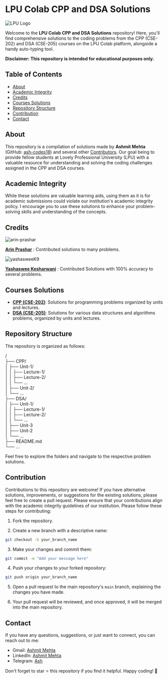 # LPU Colab CPP and DSA Solutions


![LPU Logo](logo.jpg)

Welcome to the **LPU Colab CPP and DSA Solutions** repository! Here, you'll find comprehensive solutions to the coding problems from the CPP (CSE-202) and DSA (CSE-205) courses on the LPU Colab platform, alongside a handy auto-typing tool.

**Disclaimer: This repository is intended for educational purposes only.**


## Table of Contents

<!-- - [Highlights](#highlights)
- [Requirements](#requirements)
- [Installation](#installation)
- [Usage](#usage)
- [Video Tutorial](#video-tutorial) -->
- [About](#about)
- [Academic Integrity](#academic-integrity)
- [Credits](#credits)
- [Courses Solutions](#courses-solutions)
- [Repository Structure](#repository-structure)
- [Contribution](#contribution)
- [Contact](#contact)


## About

This repository is a compilation of solutions made by **Ashmit Mehta** (GitHub: [ash-codes18](https://github.com/ash-codes18)) and several other [Contributors](https://github.com/Ash-codes18/Lpu-colab-CPP-DSA-Soln/graphs/contributors). Our goal being to provide fellow students at Lovely Professional University (LPU) with a valuable resource for understanding and solving the coding challenges assigned in the CPP and DSA courses.

<!-- ## Highlights

- Neatly organized solutions for CPP and DSA problems.
- Time-saving auto-typing tool for efficient problem submission.
- Video tutorial for a seamless experience. -->

<!-- ## Requirements

- Python -->
<!-- - Pip (Learn how to install pip on [Windows](https://www.geeksforgeeks.org/how-to-install-pip-on-windows/)) -->
<!-- 
## Installation

Install the necessary package using pip:

```bash
pip install pyautogui
```

Clone this repository to your local machine:

```bash
git clone https://github.com/Ash-codes18/Lpu-colab-CPP-DSA-Soln.git
```

## Usage

1. Select the appropriate solution for the question you're working on.

2. Copy the solution.

3. Open the answer.txt file.

4. Paste the solution and save the file (use Ctrl + S).

5. Run autotype.py:

```bash
cd Lpu-colab-CPP-DSA-Soln
python autotype.py
```

6. Position the cursor on the LPU Colab (iamneo) coding screen and wait for 5 seconds.


## Video Tutorial

Check out the detailed [Video Tutorial](https://github.com/flightman69/im-neo-lpu/assets/89738046/7b746212-0b1b-4676-8163-7e42fede2eff) for a visual walkthrough. 

Huge thanks to [flightman69](https://github.com/flightman69) for this insightful tutorial! -->

## Academic Integrity

While these solutions are valuable learning aids, using them as it is for academic submissions could violate our institution's academic integrity policy. I encourage you to use these solutions to enhance your problem-solving skills and understanding of the concepts.

## Credits

![arin-prashar](https://github.com/arin-prashar.png?size=60)
  
[**Arin Prashar**](https://github.com/arin-prashar) : Contributed solutions to many problems.

![yashasweeK9](https://github.com/yashasweeK9.png?size=60)

[**Yashaswee Kesharwani**](https://github.com/yashasweeK9) : Contributed Solutions with 100% accuracy to several problems.


## Courses Solutions

- [**CPP (CSE-202)**](https://github.com/Ash-codes18/Lpu-colab-CPP-DSA-Soln/tree/main/CSE-202%20C%2B%2B): Solutions for programming problems organized by units and lectures.
- [**DSA (CSE-205)**](https://github.com/Ash-codes18/Lpu-colab-CPP-DSA-Soln/tree/main/CSE-205%20DSA): Solutions for various data structures and algorithms problems, organized by units and lectures.


## Repository Structure

The repository is organized as follows:

/<br>
├── CPP/<br>
│ ├── Unit-1/<br>
│ │ ├── Lecture-1/<br>
│ │ ├── Lecture-2/<br>
│ │ └── ...<br>
│ ├── Unit-2/<br>
│ └── ...<br>
├── DSA/<br>
│ ├── Unit-1/<br>
│ │ ├── Lecture-1/<br>
│ │ ├── Lecture-2/<br>
│ │ └── ...<br>
│ ├── Unit-3<br>
│ ├── Unit-2<br>
│ └── ...<br>
├── README.md<br>
└── ...<br>


Feel free to explore the folders and navigate to the respective problem solutions.


## Contribution

Contributions to this repository are welcome! If you have alternative solutions, improvements, or suggestions for the existing solutions, please feel free to create a pull request. Please ensure that your contributions align with the academic integrity guidelines of our institution. Please follow these steps for contributing:

1. Fork the repository.

2. Create a new branch with a descriptive name:

```bash
git checkout -b your_branch_name
```

3. Make your changes and commit them:

```bash
git commit -m "Add your message here"
```

4. Push your changes to your forked repository:

```bash
git push origin your_branch_name
```

5. Open a pull request to the main repository's `main` branch, explaining the changes you have made.

6. Your pull request will be reviewed, and once approved, it will be merged into the main repository.


## Contact

If you have any questions, suggestions, or just want to connect, you can reach out to me:

- Gmail: [Ashmit Mehta](mailto:amehta.ashmit2@gmail.com)
- LinkedIn: [Ashmit Mehta](https://www.linkedin.com/in/ashmit-mehta/)
- Telegram: [Ash](https://t.me/lemonizing)

Don't forget to star ⭐ this repository if you find it helpful. Happy coding! 🚀
